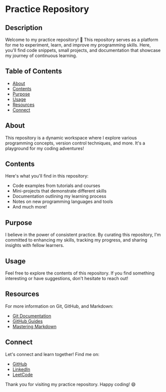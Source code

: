# Practice Repository

## Description

Welcome to my practice repository! 🚀 This repository serves as a platform for me to experiment, learn, and improve my programming skills. Here, you'll find code snippets, small projects, and documentation that showcase my journey of continuous learning.

## Table of Contents

- [About](#about)
- [Contents](#contents)
- [Purpose](#purpose)
- [Usage](#usage)
- [Resources](#resources)
- [Connect](#connect)

## About

This repository is a dynamic workspace where I explore various programming concepts, version control techniques, and more. It's a playground for my coding adventures!

## Contents

Here's what you'll find in this repository:

- Code examples from tutorials and courses
- Mini-projects that demonstrate different skills
- Documentation outlining my learning process
- Notes on new programming languages and tools
- And much more!

## Purpose

I believe in the power of consistent practice. By curating this repository, I'm committed to enhancing my skills, tracking my progress, and sharing insights with fellow learners.

## Usage

Feel free to explore the contents of this repository. If you find something interesting or have suggestions, don't hesitate to reach out!

## Resources

For more information on Git, GitHub, and Markdown:

- [Git Documentation](https://git-scm.com/doc)
- [GitHub Guides](https://guides.github.com/)
- [Mastering Markdown](https://guides.github.com/features/mastering-markdown/)

## Connect

Let's connect and learn together! Find me on:

- [GitHub](https://github.com/Saravana601)
- [LinkedIn](https://www.linkedin.com/in/saravanan-d-b030a2246/)
- [LeetCode](https://leetcode.com/saravanad2401/)

Thank you for visiting my practice repository. Happy coding! 😄
